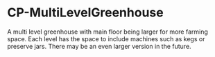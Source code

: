 # CP-MultiLevelGreenhouse
A multi level greenhouse with main floor being larger for more farming space.
Each level has the space to include machines such as kegs or preserve jars.
There may be an even larger version in the future.
